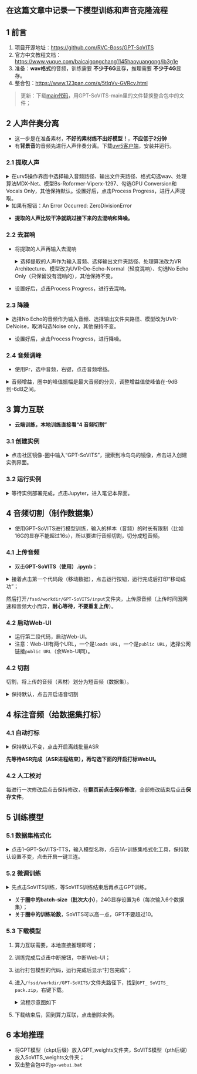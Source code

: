 ## 在这篇文章中记录一下模型训练和声音克隆流程
## 1 前言

1. 项目开源地址：https://github.com/RVC-Boss/GPT-SoVITS
2. 官方中文教程文档：https://www.yuque.com/baicaigongchang1145haoyuangong/ib3g1e
3. 准备：**wav格式**的音频，训练需要 **不少于6G**显存，推理需要 **不少于4G**显存。
4. 整合包：https://www.123pan.com/s/5tIqVv-GVRcv.html

> 更新：下载[main代码](https://github.com/RVC-Boss/GPT-SoVITS/archive/refs/heads/main.zip)，用GPT-SoVITS-main里的文件替换整合包中的文件；

## 2 人声伴奏分离

- 这一步是在准备素材，**不好的素材练不出好模型！**，**不应低于2分钟**
- 有**背景音**的音频先进行人声伴奏分离。下载[uvr5客户端](https://github.com/Anjok07/ultimatevocalremovergui/releases)，安装并运行。

### 2.1 提取人声
<details><summary>在urv5操作界面中选择输入音频路径、输出文件夹路径、格式勾选wav、处理算法MDX-Net、模型Bs-Roformer-Viperx-1297、勾选GPU Conversion和Vocals Only，其他保持默认。设置好后，点击Process Progress，进行人声提取。
</summary>
<p>

![image](https://github.com/AlanFox240416/wplinote/assets/167155570/4dc05227-b2ad-4e43-9b3f-ad0d7a802d87)

</p>
</details> 

<details><summary>如果有报错：An Error Occurred: ZeroDivisionError</summary>
<p>

原因：输入的多个音频中有几个**音频的时长太短。**

</p>
</details> 


- **提取的人声比较干净就跳过接下来的去混响和降噪。**

### 2.2 去混响

- 将提取的人声再输入去混响

    <details><summary>选择提取的人声作为输入音频、选择输出文件夹路径、处理算法改为VR Architecture、模型改为UVR-De-Echo-Normal（轻度混响）、勾选No Echo Only（只保留没有混响的），其他保持不变。
    </summary>
    <p>
    
    ![image](https://github.com/AlanFox240416/wplinote/assets/167155570/17d39155-2ec4-47d8-9a73-296856628b46)
    
    </p>
    </details> 

- 设置好后，点击Process Progress，进行去混响。

### 2.3 降躁

<details><summary>选择No Echo的音频作为输入音频、选择输出文件夹路径、模型改为UVR-DeNoise，取消勾选Noise only，其他保持不变。
</summary>
<p>

![image](https://github.com/AlanFox240416/wplinote/assets/167155570/9f4870f8-7940-4cfd-91f0-5b8026f86bc7)

</p>
</details> 

- 设置好后，点击Process Progress，进行降噪。

### 2.4 音频调峰

- 使用Pr，选中音频，右键，点击音频增益。

<details><summary>音频增益，圈中的峰值振幅是最大音频的分贝，调整增益值使峰值在-9dB到-6dB之间。</summary>
<p>

![image](https://github.com/AlanFox240416/wplinote/assets/167155570/59e46378-73f8-413a-aad3-9c1ab8916b08)

</p>
</details> 

## 3 算力互联

- **云端训练，本地训练直接看“4 音频切割”**

### 3.1 创建实例
<details><summary>点击社区镜像-圈中输入“GPT-SoVITS”，搜索到冷鸟鸟的镜像，点击进入创建实例界面。</summary>
<p>

![image](https://github.com/AlanFox240416/wplinote/assets/167155570/33f6fd04-f2f4-45df-ae2c-c9e1d8ed0e9e)

<details><summary>实例名称：gsv，选择N-3090-24（24G显存）和1卡，勾选同意《服务端口使用承诺书》，其他保持默认。</summary>
<p>

![image](https://github.com/AlanFox240416/wplinote/assets/167155570/e83ed594-f70e-408c-8e30-cbd57381f074)

</p>
</details> 
</p>
</details> 

### 3.2 运行实例
<details><summary>等待实例部署完成，点击Jupyter，进入笔记本界面。</summary>
<p>

![image](https://github.com/AlanFox240416/wplinote/assets/167155570/903dc899-3262-45fe-b942-4365320992ad)

</p>
</details> 

## 4 音频切割（制作数据集）

- 使用GPT-SoVITS进行模型训练，输入的样本（音频）的时长有限制（比如16G的显存不能超过16s），所以要进行音频切割，切分成短音频。

### 4.1 上传音频

- 双击**GPT-SoVITS（使用）.ipynb**；

<details><summary>接着点击第一个代码段（移动数据），点击运行按钮，运行完成后打印“移动成功”；</summary>
<p>

![image](https://github.com/AlanFox240416/wplinote/assets/167155570/8c38009b-67f7-4ee9-a695-6eb07cf74f1c)

</p>
</details>

然后打开`/fssd/workdir/GPT-SoVITS/input`文件夹，上传原音频（上传时间因网速和音频大小而异，**耐心等待，不要重复上传**）。


### 4.2 启动Web-UI

- 运行第二段代码，启动Web-UI。
- 注意：Web-UI有两个URL，一个是`loads URL`，一个是`public URL`，选择公网链接`public URL`（余Web-UI同）。

### 4.2 切割
切割，将上传的音频（素材）划分为短音频（数据集）。
<details><summary>保持默认，点击开启语音切割</summary>
<p>

![image](https://github.com/AlanFox240416/wplinote/assets/167155570/554628f0-2e10-4a21-9014-c82aa28c8240)

</p>
</details> 

## 4 标注音频（给数据集打标）

### 4.1 自动打标
<details><summary>保持默认不变，点击开启离线批量ASR</summary>
<p>

![image](https://github.com/AlanFox240416/wplinote/assets/167155570/fb04c3c1-0a18-4e27-8489-c750cc33230f)

</p>
</details> 

**先等待ASR完成（ASR进程结束），再勾选下面的开启打标WebUI。**

### 4.2 人工校对
每进行一次修改后点击保持修改，在**翻页前点击保存修改**，全部修改结束后点击**保存文件**。

## 5 训练模型

### 5.1 数据集格式化
<details><summary>点击1-GPT-SoVITS-TTS，输入模型名称，点击1A-训练集格式化工具，保持默认设置不变，点击开启一键三连。</summary>
<p>

![image](https://github.com/AlanFox240416/wplinote/assets/167155570/28a0006c-a2a5-44b6-ae4a-05703b2285cf)

</p>
</details> 

### 5.2 微调训练
<details><summary>先点击SoVITS训练，等SoVITS训练结束后再点击GPT训练。</summary>
<p>

!![image](https://github.com/AlanFox240416/wplinote/assets/167155570/20597111-01d0-4b84-9098-874ea2052900)

</p>
</details> 

- 关于**圈中的batch-size（批次大小）**，24G显存设置为6（每次输入6个数据集）；
- 关于**圈中的训练轮数**，SoVITS可以高一点，GPT不要超过10。

### 5.3 下载模型

1. 算力互联需要，本地直接推理即可；
2. 训练完成后点击中断按钮，中断Web-UI；
3. 运行打包模型的代码，运行完成后显示“打包完成”；
4. 进入`/fssd/workdir/GPT-SoVITS/`文件夹路径下，找到`GPT_ SoVITS_ pack.zip`，右键下载。

    <details><summary>流程示意图如下</summary>
    <p>
    
    ![image](https://github.com/AlanFox240416/wplinote/assets/167155570/4c7b47ef-be5c-4f43-a3b9-166d0492f577)
    
    </p>
    </details> 

5. 下载结束后，回到算力互联，点击删除实例。

## 6 本地推理

- 将GPT模型（ckpt后缀）放入GPT_weights文件夹，SoVITS模型（pth后缀）放入SoVITS_weights文件夹；
- 双击整合包中的`go-webui.bat`